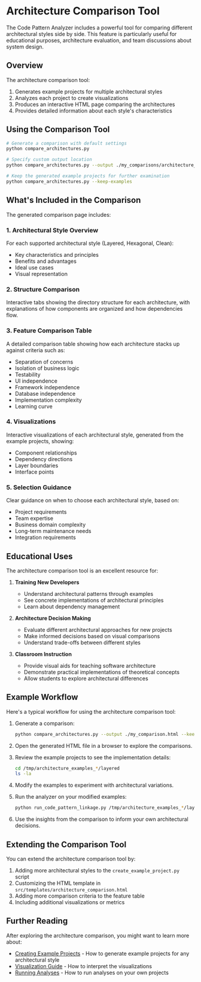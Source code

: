 # Architecture Comparison Tool

The Code Pattern Analyzer includes a powerful tool for comparing different architectural styles side by side. This feature is particularly useful for educational purposes, architecture evaluation, and team discussions about system design.

## Overview

The architecture comparison tool:

1. Generates example projects for multiple architectural styles
2. Analyzes each project to create visualizations
3. Produces an interactive HTML page comparing the architectures
4. Provides detailed information about each style's characteristics

## Using the Comparison Tool

```bash
# Generate a comparison with default settings
python compare_architectures.py

# Specify custom output location
python compare_architectures.py --output ./my_comparisons/architecture_comparison.html

# Keep the generated example projects for further examination
python compare_architectures.py --keep-examples
```

## What's Included in the Comparison

The generated comparison page includes:

### 1. Architectural Style Overview

For each supported architectural style (Layered, Hexagonal, Clean):
- Key characteristics and principles
- Benefits and advantages
- Ideal use cases
- Visual representation

### 2. Structure Comparison

Interactive tabs showing the directory structure for each architecture, with explanations of how components are organized and how dependencies flow.

### 3. Feature Comparison Table

A detailed comparison table showing how each architecture stacks up against criteria such as:
- Separation of concerns
- Isolation of business logic
- Testability
- UI independence
- Framework independence
- Database independence
- Implementation complexity
- Learning curve

### 4. Visualizations

Interactive visualizations of each architectural style, generated from the example projects, showing:
- Component relationships
- Dependency directions
- Layer boundaries
- Interface points

### 5. Selection Guidance

Clear guidance on when to choose each architectural style, based on:
- Project requirements
- Team expertise
- Business domain complexity
- Long-term maintenance needs
- Integration requirements

## Educational Uses

The architecture comparison tool is an excellent resource for:

1. **Training New Developers**
   - Understand architectural patterns through examples
   - See concrete implementations of architectural principles
   - Learn about dependency management

2. **Architecture Decision Making**
   - Evaluate different architectural approaches for new projects
   - Make informed decisions based on visual comparisons
   - Understand trade-offs between different styles

3. **Classroom Instruction**
   - Provide visual aids for teaching software architecture
   - Demonstrate practical implementations of theoretical concepts
   - Allow students to explore architectural differences

## Example Workflow

Here's a typical workflow for using the architecture comparison tool:

1. Generate a comparison:
   ```bash
   python compare_architectures.py --output ./my_comparison.html --keep-examples
   ```

2. Open the generated HTML file in a browser to explore the comparisons.

3. Review the example projects to see the implementation details:
   ```bash
   cd /tmp/architecture_examples_*/layered
   ls -la
   ```

4. Modify the examples to experiment with architectural variations.

5. Run the analyzer on your modified examples:
   ```bash
   python run_code_pattern_linkage.py /tmp/architecture_examples_*/layered --style layered
   ```

6. Use the insights from the comparison to inform your own architectural decisions.

## Extending the Comparison Tool

You can extend the architecture comparison tool by:

1. Adding more architectural styles to the `create_example_project.py` script
2. Customizing the HTML template in `src/templates/architecture_comparison.html`
3. Adding more comparison criteria to the feature table
4. Including additional visualizations or metrics

## Further Reading

After exploring the architecture comparison, you might want to learn more about:

- [Creating Example Projects](creating-examples.md) - How to generate example projects for any architectural style
- [Visualization Guide](visualization-guide.md) - How to interpret the visualizations
- [Running Analyses](getting-started.md) - How to run analyses on your own projects